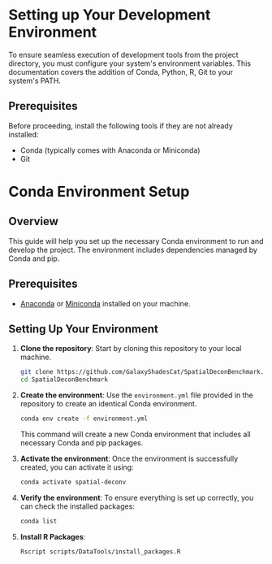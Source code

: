 # Setting up Your Development Environment

To ensure seamless execution of development tools from the project directory, you must configure your system's
environment variables. This documentation covers the addition of Conda, Python, R, Git to your system's PATH.

## Prerequisites

Before proceeding, install the following tools if they are not already installed:

- Conda (typically comes with Anaconda or Miniconda)
- Git

# Conda Environment Setup

## Overview

This guide will help you set up the necessary Conda environment to run and develop the project. The environment includes
dependencies managed by Conda and pip.

## Prerequisites

- [Anaconda](https://www.anaconda.com/products/individual)
  or [Miniconda](https://docs.conda.io/en/latest/miniconda.html) installed on your machine.

## Setting Up Your Environment

1. **Clone the repository**:
   Start by cloning this repository to your local machine.

    ```bash
    git clone https://github.com/GalaxyShadesCat/SpatialDeconBenchmark.git
    cd SpatialDeconBenchmark
    ```

2. **Create the environment**:
   Use the `environment.yml` file provided in the repository to create an identical Conda environment.

    ```bash
    conda env create -f environment.yml
    ```

   This command will create a new Conda environment that includes all necessary Conda and pip packages.

3. **Activate the environment**:
   Once the environment is successfully created, you can activate it using:

    ```bash
    conda activate spatial-deconv
    ```

4. **Verify the environment**:
   To ensure everything is set up correctly, you can check the installed packages:

    ```bash
    conda list
    ```

5. **Install R Packages**:

    ```bash
    Rscript scripts/DataTools/install_packages.R
    ```